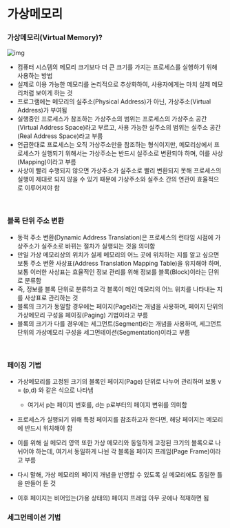 # 가상메모리

### 가상메모리(Virtual Memory)?

![img](https://upload.wikimedia.org/wikipedia/commons/thumb/6/6e/Virtual_memory.svg/220px-Virtual_memory.svg.png)

- 컴퓨터 시스템의 메모리 크기보다 더 큰 크기를 가지는 프로세스를 실행하기 위해 사용하는 방법
- 실제로 이용 가능한 메모리를 논리적으로 추상화하여, 사용자에게는 마치 실제 메모리처럼 보이게 하는 것
- 프로그램에는 메모리의 실주소(Physical Address)가 아닌, 가상주소(Virtual Address)가 부여됨
- 실행중인 프로세스가 참조하는 가상주소의 범위는 프로세스의 가상주소 공간(Virtual Address Space)라고 부르고, 사용 가능한 실주소의 범위는 실주소 공간(Real Address Space)라고 부름
- 언급한대로 프로세스는 오직 가상주소만을 참조하는 형식이지만, 메모리상에서 프로세스가 실행되기 위해서는 가상주소는 반드시 실주소로 변환되야 하며, 이를 사상(Mapping)이라고 부름
- 사상이 빨리 수행되지 않으면 가상주소가 실주소로 빨리 변환되지 못해 프로세스의 실행이 제대로 되지 않을 수 있기 때문에 가상주소와 실주소 간의 연관이 효율적으로 이루어져야 함

​    

### 블록 단위 주소 변환

- 동적 주소 변환(Dynamic Address Translation)은 프로세스의 런타임 시점에 가상주소가 실주소로 바뀌는 절차가 실행되는 것을 의미함
- 만일 가상 메모리상의 위치가 실제 메모리의 어느 곳에 위치하는 지를 알고 싶으면 보통 주소 변환 사상표(Address Translation Mapping Table)을 유지해야 하며, 보통 이러한 사상표는 효율적인 정보 관리를 위해 정보를 블록(Block)이라는 단위로 분류함
- 즉, 정보를 블록 단위로 분류하고 각 블록이 메인 메모리의 어느 위치를 나타내는 지를 사상표로 관리하는 것
- 블록의 크기가 동일할 경우에는 페이지(Page)라는 개념을 사용하며, 페이지 단위의 가상메모리 구성을 페이징(Paging) 기법이라고 부름
- 블록의 크기가 다를 경우에는 세그먼트(Segment)라는 개념을 사용하며, 세그먼트 단위의 가상메모리 구성을 세그먼테이션(Segmentation)이라고 부름

​    

### 페이징 기법

- 가상메모리를 고정된 크기의 블록인 페이지(Page) 단위로 나누어 관리하며 보통 v = (p,d) 와 같은 식으로 나타냄

  - 여기서 p는 페이지 번호를, d는 p로부터의 페이지 변위를 의미함

- 프로세스가 실행되기 위해 특정 페이지를 참조하고자 한다면, 해당 페이지는 메모리에 반드시 위치해야 함

- 이를 위해 실 메모리 영역 또한 가상 메모리와 동일하게 고정된 크기의 블록으로 나뉘어야 하는데, 여기서 동일하게 나뉜 각 블록을 페이지 프레임(Page Frame)이라고 부름

- 다시 말해, 가상 메모리의 페이지 개념을 반영할 수 있도록 실 메모리에도 동일한 틀을 만들어 둔 것

- 이후 페이지는 비어있는(가용 상태의) 페이지 프레임 아무 곳에나 적재하면 됨

  

### 세그먼테이션 기법

​    